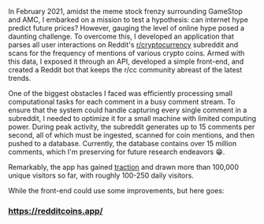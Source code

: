In February 2021, amidst the meme stock frenzy surrounding GameStop and AMC, I embarked on a mission to test a hypothesis: can internet hype predict future prices? However, gauging the level of online hype posed a daunting challenge. To overcome this, I developed an application that parses all user interactions on Reddit's [r/cryptocurrency](https://www.reddit.com/r/CryptoCurrency/) subreddit and scans for the frequency of mentions of various crypto coins. Armed with this data, I exposed it through an API, developed a simple front-end, and created a Reddit bot that keeps the r/cc community abreast of the latest trends.

One of the biggest obstacles I faced was efficiently processing small computational tasks for each comment in a busy comment stream. To ensure that the system could handle capturing every single comment in a subreddit, I needed to optimize it for a small machine with limited computing power. During peak activity, the subreddit generates up to 15 comments per second, all of which must be ingested, scanned for coin mentions, and then pushed to a database. Currently, the database contains over 15 million comments, which I'm preserving for future research endeavors 😁.

Remarkably, the app has gained [traction](https://redditcoins.app/report.html) and drawn more than 100,000 unique visitors so far, with roughly 100-250 daily visitors.

While the front-end could use some improvements, but here goes:

### **https://redditcoins.app/**
